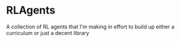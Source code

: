 # RLAgents
A collection of RL agents that I'm making in effort to build up either a curriculum or just a decent library
